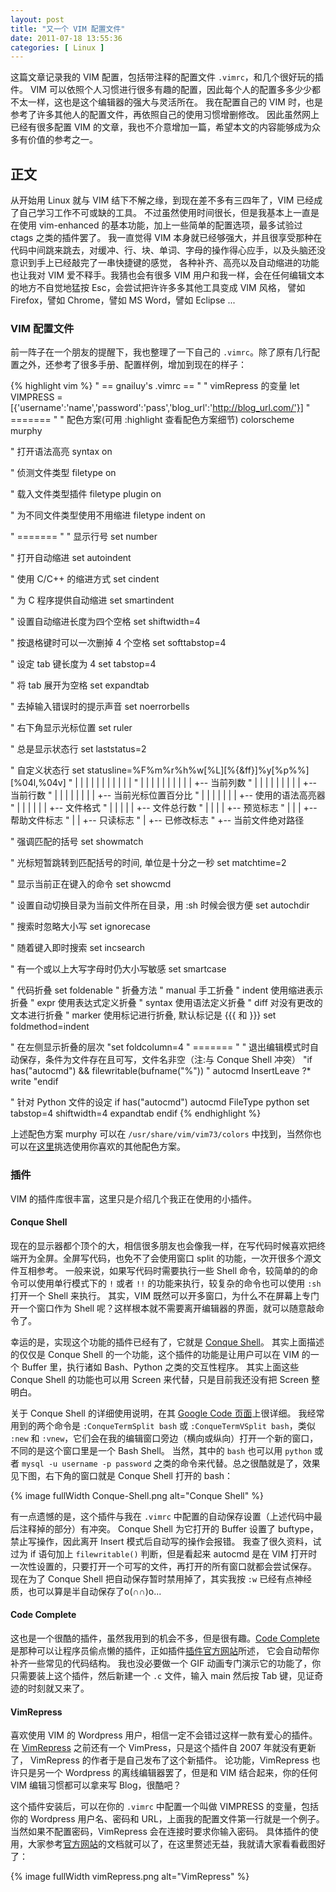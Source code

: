 ```yaml
--- 
layout: post
title: "又一个 VIM 配置文件"
date: 2011-07-18 13:55:36
categories: [ Linux ]
---
```


这篇文章记录我的 VIM 配置，包括带注释的配置文件 `.vimrc`，和几个很好玩的插件。
VIM 可以依照个人习惯进行很多有趣的配置，因此每个人的配置多多少少都不太一样，这也是这个编辑器的强大与灵活所在。
我在配置自己的 VIM 时，也是参考了许多其他人的配置文件，再依照自己的使用习惯增删修改。
因此虽然网上已经有很多配置 VIM 的文章，我也不介意增加一篇，希望本文的内容能够成为众多有价值的参考之一。

## 正文
从开始用 Linux 就与 VIM 结下不解之缘，到现在差不多有三四年了，VIM 已经成了自己学习工作不可或缺的工具。
不过虽然使用时间很长，但是我基本上一直是在使用 vim-enhanced 的基本功能，加上一些简单的配置选项，最多试验过 ctags 之类的插件罢了。
我一直觉得 VIM 本身就已经够强大，并且很享受那种在代码中间跳来跳去，对缓冲、行、块、单词、字母的操作得心应手，以及头脑还没意识到手上已经敲完了一串快捷键的感觉，
各种补齐、高亮以及自动缩进的功能也让我对 VIM 爱不释手。我猜也会有很多 VIM 用户和我一样，会在任何编辑文本的地方不自觉地猛按 Esc，会尝试把许许多多其他工具变成 VIM 风格，
譬如 Firefox，譬如 Chrome，譬如 MS Word，譬如 Eclipse ...

### VIM 配置文件
前一阵子在一个朋友的提醒下，我也整理了一下自己的 `.vimrc`。除了原有几行配置之外，还参考了很多手册、配置样例，增加到现在的样子：

{% highlight vim %}
" == gnailuy's .vimrc ==
"
" vimRepress 的变量
let VIMPRESS = [{'username':'name','password':'pass','blog_url':'http://blog_url.com/'}]
" =======
"
" 配色方案(可用 :highlight 查看配色方案细节)
colorscheme murphy

" 打开语法高亮
syntax on

" 侦测文件类型
filetype on

" 载入文件类型插件
filetype plugin on

" 为不同文件类型使用不用缩进
filetype indent on

" =======
"
" 显示行号
set number

" 打开自动缩进
set autoindent

" 使用 C/C++ 的缩进方式
set cindent

" 为 C 程序提供自动缩进
set smartindent

" 设置自动缩进长度为四个空格
set shiftwidth=4

" 按退格键时可以一次删掉 4 个空格
set softtabstop=4

" 设定 tab 键长度为 4
set tabstop=4

" 将 tab 展开为空格
set expandtab

" 去掉输入错误时的提示声音
set noerrorbells

" 右下角显示光标位置
set ruler

" 总是显示状态行
set laststatus=2

" 自定义状态行
set statusline=%F%m%r%h%w[%L][%{&ff}]%y[%p%%][%04l,%04v]
"              | | | | |  |   |      |  |     |    |
"              | | | | |  |   |      |  |     |    +-- 当前列数
"              | | | | |  |   |      |  |     +-- 当前行数
"              | | | | |  |   |      |  +-- 当前光标位置百分比
"              | | | | |  |   |      +-- 使用的语法高亮器
"              | | | | |  |   +-- 文件格式
"              | | | | |  +-- 文件总行数
"              | | | | +-- 预览标志
"              | | | +-- 帮助文件标志
"              | | +-- 只读标志
"              | +-- 已修改标志
"              +-- 当前文件绝对路径

" 强调匹配的括号
set showmatch

" 光标短暂跳转到匹配括号的时间, 单位是十分之一秒
set matchtime=2

" 显示当前正在键入的命令
set showcmd

" 设置自动切换目录为当前文件所在目录，用 :sh 时候会很方便
set autochdir

" 搜索时忽略大小写
set ignorecase

" 随着键入即时搜索
set incsearch

" 有一个或以上大写字母时仍大小写敏感
set smartcase

" 代码折叠
set foldenable
" 折叠方法
" manual	手工折叠
" indent	使用缩进表示折叠
" expr		使用表达式定义折叠
" syntax	使用语法定义折叠
" diff		对没有更改的文本进行折叠
" marker	使用标记进行折叠, 默认标记是 {{{ 和 }}}
set foldmethod=indent

" 在左侧显示折叠的层次
"set foldcolumn=4
" =======
"
" 退出编辑模式时自动保存，条件为文件存在且可写，文件名非空（注:与 Conque Shell 冲突）
"if has("autocmd") && filewritable(bufname("%"))
"    autocmd InsertLeave ?\* write
"endif

" 针对 Python 文件的设定
if has("autocmd")
    autocmd FileType python set tabstop=4 shiftwidth=4 expandtab
endif
{% endhighlight %}

上述配色方案 murphy 可以在 `/usr/share/vim/vim73/colors` 中找到，当然你也可以在[这里][vim-color]挑选使用你喜欢的其他配色方案。

### 插件

VIM 的插件库很丰富，这里只是介绍几个我正在使用的小插件。

#### Conque Shell

现在的显示器都个顶个的大，相信很多朋友也会像我一样，在写代码时候喜欢把终端开为全屏。全屏写代码，也免不了会使用窗口 split 的功能，一次开很多个源文件互相参考。
一般来说，如果写代码时需要执行一些 Shell 命令，较简单的的命令可以使用单行模式下的 `!` 或者 `!!` 的功能来执行，较复杂的命令也可以使用 `:sh` 打开一个 Shell 来执行。
其实，VIM 既然可以开多窗口，为什么不在屏幕上专门开一个窗口作为 Shell 呢？这样根本就不需要离开编辑器的界面，就可以随意敲命令了。

幸运的是，实现这个功能的插件已经有了，它就是 [Conque Shell][conque-shell]。
其实上面描述的仅仅是 Conque Shell 的一个功能，这个插件的功能是让用户可以在 VIM 的一个 Buffer 里，执行诸如 Bash、Python 之类的交互性程序。
其实上面这些 Conque Shell 的功能也可以用 Screen 来代替，只是目前我还没有把 Screen 整明白。

关于 Conque Shell 的详细使用说明，在其 [Google Code 页面][conque-man]上很详细。
我经常用到的两个命令是 `:ConqueTermSplit bash` 或 `:ConqueTermVSplit bash`，类似 `:new` 和 `:vnew`，它们会在我的编辑窗口旁边（横向或纵向）打开一个新的窗口，
不同的是这个窗口里是一个 Bash Shell。
当然，其中的 `bash` 也可以用 `python` 或者 `mysql -u username -p password` 之类的命令来代替。总之很酷就是了，效果见下图，右下角的窗口就是 Conque Shell 打开的 bash：

{% image fullWidth Conque-Shell.png alt="Conque Shell" %}

有一点遗憾的是，这个插件与我在 `.vimrc` 中配置的自动保存设置（上述代码中最后注释掉的部分）有冲突。
Conque Shell 为它打开的 Buffer 设置了 buftype，禁止写操作，因此离开 Insert 模式后自动写的操作会报错。
我查了很久资料，试过为 if 语句加上 `filewritable()` 判断，但是看起来 autocmd 是在 VIM 打开时一次性设置的，只要打开一个可写的文件，再打开的所有窗口就都会尝试保存。
现在为了 Conque Shell 把自动保存暂时禁用掉了，其实我按 `:w` 已经有点神经质，也可以算是半自动保存了o(∩∩)o...

#### Code Complete

这也是一个很酷的插件，虽然我用到的机会不多，但是很有趣。[Code Complete][code-complete] 是那种可以让程序员偷点懒的插件，正如插件[插件官方网站][code-complete]所述，
它会自动帮你补齐一些常见的代码结构。
我也没必要做一个 GIF 动画专门演示它的功能了，你只需要装上这个插件，然后新建一个 `.c` 文件，输入 main 然后按 Tab 键，见证奇迹的时刻就又来了。

#### VimRepress

喜欢使用 VIM 的 Wordpress 用户，相信一定不会错过这样一款有爱心的插件。在 [VimRepress][vimrepress] 之前还有一个 VimPress，只是这个插件自 2007 年就没有更新了，
VimRepress 的作者于是自己发布了这个新插件。
论功能，VimRepress 也许只是另一个 Wordpress 的离线编辑器罢了，但是和 VIM 结合起来，你的任何 VIM 编辑习惯都可以拿来写 Blog，很酷吧？

这个插件安装后，可以在你的 `.vimrc` 中配置一个叫做 VIMPRESS 的变量，包括你的 Wordpress 用户名、密码和 URL，上面我的配置文件第一行就是一个例子。
当然如果不配置密码，VimRepress 会在连接时要求你输入密码。
具体插件的使用，大家参考[官方网站][vimrepress]的文档就可以了，在这里赘述无益，我就请大家看看截图好了：

{% image fullWidth vimRepress.png alt="VimRepress" %}

[vim-color]:            http://code.google.com/p/vimcolorschemetest/
[conque-shell]:         http://www.vim.org/scripts/script.php?script_id=2771
[conque-man]:           http://code.google.com/p/conque/
[code-complete]:        http://www.vim.org/scripts/script.php?script_id=1764
[vimrepress]:           http://www.vim.org/scripts/script.php?script_id=3510
